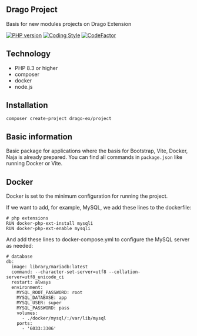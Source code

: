 ## Drago Project
Basis for new modules projects on Drago Extension

[![PHP version](https://badge.fury.io/ph/drago-ex%2Fproject.svg)](https://badge.fury.io/ph/drago-ex%2Fproject)
[![Coding Style](https://github.com/drago-ex/project/actions/workflows/coding-style.yml/badge.svg)](https://github.com/drago-ex/project/actions/workflows/coding-style.yml)
[![CodeFactor](https://www.codefactor.io/repository/github/drago-ex/project/badge)](https://www.codefactor.io/repository/github/drago-ex/project)

## Technology
- PHP 8.3 or higher
- composer
- docker
- node.js

## Installation
```
composer create-project drago-ex/project
```

## Basic information
Basic package for applications where the basis for Bootstrap, Vite, Docker, Naja is already prepared.
You can find all commands in `package.json` like running Docker or Vite.

## Docker
Docker is set to the minimum configuration for running the project.

If we want to add, for example, MySQL, we add these lines to the dockerfile:
```
# php extensions
RUN docker-php-ext-install mysqli
RUN docker-php-ext-enable mysqli
```

And add these lines to docker-compose.yml to configure the MySQL server as needed:
```
# database
db:
  image: library/mariadb:latest
  command: --character-set-server=utf8 --collation-server=utf8_unicode_ci
  restart: always
  environment:
    MYSQL_ROOT_PASSWORD: root
    MYSQL_DATABASE: app
    MYSQL_USER: super
    MYSQL_PASSWORD: pass
    volumes:
      - ./docker/mysql/:/var/lib/mysql
    ports:
      - '6033:3306'
```
